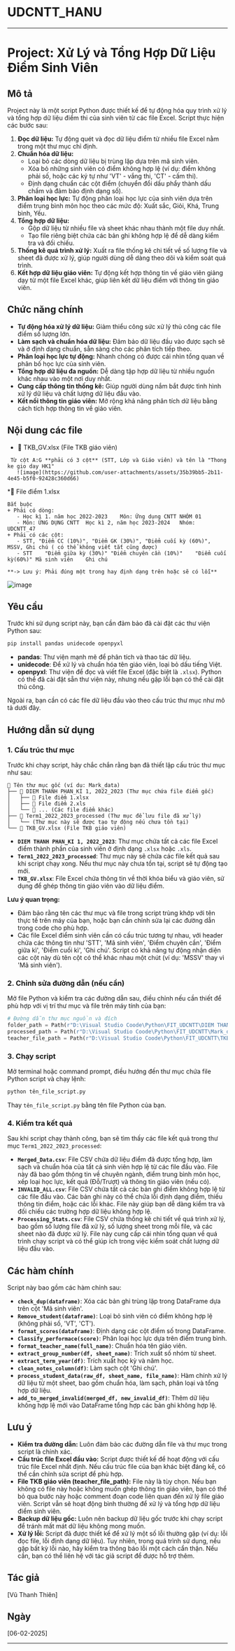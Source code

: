 # UDCNTT_HANU
---

# **Project: Xử Lý và Tổng Hợp Dữ Liệu Điểm Sinh Viên**

## Mô tả

Project này là một script Python được thiết kế để tự động hóa quy trình xử lý và tổng hợp dữ liệu điểm thi của sinh viên từ các file Excel. Script thực hiện các bước sau:

1.  **Đọc dữ liệu:** Tự động quét và đọc dữ liệu điểm từ nhiều file Excel nằm trong một thư mục chỉ định.
2.  **Chuẩn hóa dữ liệu:**
    *   Loại bỏ các dòng dữ liệu bị trùng lặp dựa trên mã sinh viên.
    *   Xóa bỏ những sinh viên có điểm không hợp lệ (ví dụ: điểm không phải số, hoặc các ký tự như 'VT' - vắng thi, 'CT' - cấm thi).
    *   Định dạng chuẩn các cột điểm (chuyển đổi dấu phẩy thành dấu chấm và đảm bảo định dạng số).
3.  **Phân loại học lực:** Tự động phân loại học lực của sinh viên dựa trên điểm trung bình môn học theo các mức độ: Xuất sắc, Giỏi, Khá, Trung bình, Yếu.
4.  **Tổng hợp dữ liệu:**
    *   Gộp dữ liệu từ nhiều file và sheet khác nhau thành một file duy nhất.
    *   Tạo file riêng biệt chứa các bản ghi không hợp lệ để dễ dàng kiểm tra và đối chiếu.
5.  **Thống kê quá trình xử lý:** Xuất ra file thống kê chi tiết về số lượng file và sheet đã được xử lý, giúp người dùng dễ dàng theo dõi và kiểm soát quá trình.
6.  **Kết hợp dữ liệu giáo viên:** Tự động kết hợp thông tin về giáo viên giảng dạy từ một file Excel khác, giúp liên kết dữ liệu điểm với thông tin giáo viên.

## Chức năng chính

*   **Tự động hóa xử lý dữ liệu:** Giảm thiểu công sức xử lý thủ công các file điểm số lượng lớn.
*   **Làm sạch và chuẩn hóa dữ liệu:** Đảm bảo dữ liệu đầu vào được sạch sẽ và ở định dạng chuẩn, sẵn sàng cho các phân tích tiếp theo.
*   **Phân loại học lực tự động:**  Nhanh chóng có được cái nhìn tổng quan về phân bố học lực của sinh viên.
*   **Tổng hợp dữ liệu đa nguồn:**  Dễ dàng tập hợp dữ liệu từ nhiều nguồn khác nhau vào một nơi duy nhất.
*   **Cung cấp thông tin thống kê:**  Giúp người dùng nắm bắt được tình hình xử lý dữ liệu và chất lượng dữ liệu đầu vào.
*   **Kết nối thông tin giáo viên:**  Mở rộng khả năng phân tích dữ liệu bằng cách tích hợp thông tin về giáo viên.

## Nội dung các file
* 📄 TKB_GV.xlsx (File TKB giáo viên)
```
 Từ cột A:G **phải có 3 cột** (STT, Lớp và Giáo viên) và tên là "Thong ke gio day HK1"
   ![image](https://github.com/user-attachments/assets/35b39bb5-2b11-4e45-b5f0-92428c360d66)
```
*📄 File điểm 1.xlsx
```
Bắt buộc
+ Phải có dòng: 
   - Học kì 1. năm học 2022-2023	Môn: Ứng dụng CNTT NHÓM 01
   - Môn: ỨNG DỤNG CNTT  Học kì 2, năm học 2023-2024   Nhóm:  UDCNTT_47
+ Phải có các cột:
   - STT, "Điểm CC (10%)", "Điểm GK (30%)", "Điểm cuối kỳ (60%)", MSSV, Ghi chú ( có thể không viết tắt cũng được)
   - STT	"Điểm giữa kỳ (30%)" "Điểm chuyên cần (10%)"	"Điểm cuối kỳ(60%)"	Mã sinh viên	Ghi chú
									
**-> Lưu ý: Phải đúng một trong hay định dạng trên hoặc sẽ có lỗi**
```
![image](https://github.com/user-attachments/assets/e5e99a33-9f52-4861-b5a1-963ea43410da)

## Yêu cầu

Trước khi sử dụng script này, bạn cần đảm bảo đã cài đặt các thư viện Python sau:

```bash
pip install pandas unidecode openpyxl
```

*   **pandas**: Thư viện mạnh mẽ để phân tích và thao tác dữ liệu.
*   **unidecode**:  Để xử lý và chuẩn hóa tên giáo viên, loại bỏ dấu tiếng Việt.
*   **openpyxl**: Thư viện để đọc và viết file Excel (đặc biệt là `.xlsx`). Python có thể đã cài đặt sẵn thư viện này, nhưng nếu gặp lỗi bạn có thể cài đặt thủ công.

Ngoài ra, bạn cần có các file dữ liệu đầu vào theo cấu trúc thư mục như mô tả dưới đây.

## Hướng dẫn sử dụng

### 1. Cấu trúc thư mục

Trước khi chạy script, hãy chắc chắn rằng bạn đã thiết lập cấu trúc thư mục như sau:

```
📁 Tên thư mục gốc (ví dụ: Mark_data)
├── 📁 DIEM THANH PHAN_KI 1, 2022_2023 (Thư mục chứa file điểm gốc)
│   ├── 📄 File điểm 1.xlsx
│   ├── 📄 File điểm 2.xls
│   └── 📄 ... (Các file điểm khác)
├── 📁 Term1_2022_2023_processed (Thư mục để lưu file đã xử lý)
│   └── (Thư mục này sẽ được tạo tự động nếu chưa tồn tại)
└── 📄 TKB_GV.xlsx (File TKB giáo viên)
```

*   **`DIEM THANH PHAN_KI 1, 2022_2023`**: Thư mục chứa tất cả các file Excel điểm thành phần của sinh viên ở định dạng `.xlsx` hoặc `.xls`.
*   **`Term1_2022_2023_processed`**: Thư mục này sẽ chứa các file kết quả sau khi script chạy xong. Nếu thư mục này chưa tồn tại, script sẽ tự động tạo mới.
*   **`TKB_GV.xlsx`**: File Excel chứa thông tin về thời khóa biểu và giáo viên, sử dụng để ghép thông tin giáo viên vào dữ liệu điểm.

**Lưu ý quan trọng:**

*   Đảm bảo rằng tên các thư mục và file trong script trùng khớp với tên thực tế trên máy của bạn, hoặc bạn cần chỉnh sửa lại các đường dẫn trong code cho phù hợp.
*   Các file Excel điểm sinh viên cần có cấu trúc tương tự nhau, với header chứa các thông tin như 'STT', 'Mã sinh viên', 'Điểm chuyên cần', 'Điểm giữa kì', 'Điểm cuối kì', 'Ghi chú'. Script có khả năng tự động nhận diện các cột này dù tên cột có thể khác nhau một chút (ví dụ: 'MSSV' thay vì 'Mã sinh viên').

### 2. Chỉnh sửa đường dẫn (nếu cần)

Mở file Python và kiểm tra các đường dẫn sau, điều chỉnh nếu cần thiết để phù hợp với vị trí thư mục và file trên máy tính của bạn:

```python
# Đường dẫn thư mục nguồn và đích
folder_path = Path(r"D:\Visual Studio Coode\Python\FIT_UDCNTT\DIEM THANH PHAN_KI 1, 2022_2023")
processed_path = Path(r"D:\Visual Studio Coode\Python\FIT_UDCNTT\Mark_data\Term1_2022_2023_processed")
teacher_file_path = Path(r"D:\Visual Studio Coode\Python\FIT_UDCNTT\TKB_GV khoa.xlsx")
```

### 3. Chạy script

Mở terminal hoặc command prompt, điều hướng đến thư mục chứa file Python script và chạy lệnh:

```bash
python tên_file_script.py
```

Thay `tên_file_script.py` bằng tên file Python của bạn.

### 4. Kiểm tra kết quả

Sau khi script chạy thành công, bạn sẽ tìm thấy các file kết quả trong thư mục `Term1_2022_2023_processed`:

*   **`Merged_Data.csv`**: File CSV chứa dữ liệu điểm đã được tổng hợp, làm sạch và chuẩn hóa của tất cả sinh viên hợp lệ từ các file đầu vào. File này đã bao gồm thông tin về chuyên ngành, điểm trung bình môn học, xếp loại học lực, kết quả (Đỗ/Trượt) và thông tin giáo viên (nếu có).
*   **`INVALID_ALL.csv`**: File CSV chứa tất cả các bản ghi điểm không hợp lệ từ các file đầu vào. Các bản ghi này có thể chứa lỗi định dạng điểm, thiếu thông tin điểm, hoặc các lỗi khác. File này giúp bạn dễ dàng kiểm tra và đối chiếu các trường hợp dữ liệu không hợp lệ.
*   **`Processing_Stats.csv`**: File CSV chứa thống kê chi tiết về quá trình xử lý, bao gồm số lượng file đã xử lý, số lượng sheet trong mỗi file, và các sheet nào đã được xử lý. File này cung cấp cái nhìn tổng quan về quá trình chạy script và có thể giúp ích trong việc kiểm soát chất lượng dữ liệu đầu vào.

## Các hàm chính

Script này bao gồm các hàm chính sau:

*   **`check_dup(dataframe)`**: Xóa các bản ghi trùng lặp trong DataFrame dựa trên cột 'Mã sinh viên'.
*   **`Remove_student(dataframe)`**: Loại bỏ sinh viên có điểm không hợp lệ (không phải số, 'VT', 'CT').
*   **`format_scores(dataframe)`**: Định dạng các cột điểm số trong DataFrame.
*   **`Classify_performace(score)`**: Phân loại học lực dựa trên điểm trung bình.
*   **`format_teacher_name(full_name)`**: Chuẩn hóa tên giáo viên.
*   **`extract_group_number(df, sheet_name)`**: Trích xuất số nhóm từ sheet.
*   **`extract_term_year(df)`**: Trích xuất học kỳ và năm học.
*   **`clean_notes_column(df)`**: Làm sạch cột 'Ghi chú'.
*   **`process_student_data(raw_df, sheet_name, file_name)`**: Hàm chính xử lý dữ liệu từ một sheet, bao gồm chuẩn hóa, làm sạch, phân loại và tổng hợp dữ liệu.
*   **`add_to_merged_invalid(merged_df, new_invalid_df)`**:  Thêm dữ liệu không hợp lệ mới vào DataFrame tổng hợp các bản ghi không hợp lệ.

## Lưu ý

*   **Kiểm tra đường dẫn:** Luôn đảm bảo các đường dẫn file và thư mục trong script là chính xác.
*   **Cấu trúc file Excel đầu vào:** Script được thiết kế để hoạt động với cấu trúc file Excel nhất định. Nếu cấu trúc file của bạn khác biệt đáng kể, có thể cần chỉnh sửa script để phù hợp.
*   **File TKB giáo viên (teacher\_file\_path):**  File này là tùy chọn. Nếu bạn không có file này hoặc không muốn ghép thông tin giáo viên, bạn có thể bỏ qua bước này hoặc comment đoạn code liên quan đến xử lý file giáo viên. Script vẫn sẽ hoạt động bình thường để xử lý và tổng hợp dữ liệu điểm sinh viên.
*   **Backup dữ liệu gốc:**  Luôn nên backup dữ liệu gốc trước khi chạy script để tránh mất mát dữ liệu không mong muốn.
*   **Xử lý lỗi:** Script đã được thiết kế để xử lý một số lỗi thường gặp (ví dụ: lỗi đọc file, lỗi định dạng dữ liệu). Tuy nhiên, trong quá trình sử dụng, nếu gặp bất kỳ lỗi nào, hãy kiểm tra thông báo lỗi một cách cẩn thận. Nếu cần, bạn có thể liên hệ với tác giả script để được hỗ trợ thêm.

## Tác giả

[Vũ Thanh Thiên]

## Ngày

[06-02-2025]

---
